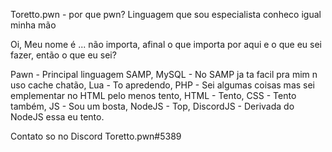 Toretto.pwn - por que pwn?
Linguagem que sou especialista conheco igual minha mão

Oi, Meu nome é ... não importa,
afinal o que importa por aqui 
e o que eu sei fazer, então o
que eu sei?

Pawn - Principal linguagem SAMP,
MySQL - No SAMP ja ta facil pra 
mim n uso cache chatão,
Lua - To apredendo,
PHP - Sei algumas coisas mas sei 
emplementar no HTML pelo menos tento,
HTML - Tento,
CSS - Tento também,
JS - Sou um bosta,
NodeJS - Top,
DiscordJS - Derivada do NodeJS essa eu tento.

Contato so no Discord Toretto.pwn#5389
